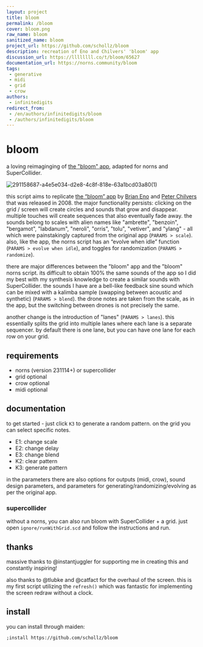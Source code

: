 ```yaml
---
layout: project
title: bloom
permalink: /bloom
cover: bloom.png
raw_name: bloom
sanitized_name: bloom
project_url: https://github.com/schollz/bloom
description: recreation of Eno and Chilvers' 'bloom' app
discussion_url: https://llllllll.co/t/bloom/65627
documentation_url: https://norns.community/bloom
tags:
 - generative
 - midi
 - grid
 - crow
authors:
 - infinitedigits
redirect_from:
 - /en/authors/infinitedigits/bloom
 - /authors/infinitedigits/bloom
---
```

# bloom

a loving reimaginging of [the "bloom" app](https://generativemusic.com/bloom.html), adapted for norns and SuperCollider.

![291158687-a4e5e034-d2e8-4c8f-818e-63a1bcd03a80(1)](https://raw.githubusercontent.com/schollz/bloom/assets/6550035/80491d3f-ab93-4419-8cb1-708088e3d5d5)


this script aims to replicate [the “bloom” app](https://generativemusic.com/bloom.html) by [Brian Eno](https://www.brian-eno.net/) and [Peter Chilvers](http://www.peterchilvers.com/) that was released in 2008. the major functionality persists: clicking on the grid / screen will create circles and sounds that grow and disappear. multiple touches will create sequences that also eventually fade away. the sounds belong to scales with alien names like "ambrette", "benzoin", "bergamot", "labdanum", "neroli", "orris", "tolu", "vetiver", and "ylang" - all which were painstakingly captured from the original app (`PARAMS > scale`). also, like the app, the norns script has an “evolve when idle” function (`PARAMS > evolve when idle`), and toggles for randomization (`PARAMS > randomize`). 

there are major differences between the "bloom" app and the "bloom" norns script. its difficult to obtain 100% the same sounds of the app so I did my best with my synthesis knowledge to create a similar sounds with SuperCollider. the sounds I have are a bell-like feedback sine sound which can be mixed with a kalimba sample (swapping between acoustic and synthetic) (`PARAMS > blend`). the drone notes are taken from the scale, as in the app, but the switching between drones is not precisely the same.

another change is the introduction of "lanes" (`PARAMS > lanes`). this essentially splits the grid into multiple lanes where each lane is a separate sequencer. by default there is one lane, but you can have one lane for each row on your grid.

## requirements

- norns (version 231114+) or supercollider
- grid optional
- crow optional
- midi optional

## documentation

to get started - just click `K3` to generate a random pattern. on the grid you can select specific notes.

- E1: change scale
- E2: change delay
- E3: change blend
- K2: clear pattern
- K3: generate pattern 

in the parameters there are also options for outputs (midi, crow), sound design parameters, and parameters for generating/randomizing/evolving as per the original app.

### supercollider

without a norns, you can also run bloom with SuperCollider + a grid. just open `ignore/runWithGrid.scd` and follow the instructions and run.


## thanks

massive thanks to @instantjuggler for supporting me in creating this and constantly inspiring!

also thanks to @tlubke and @catfact for the overhaul of the screen. this is my first script utilizing the `refresh()` which was fantastic for implementing the screen redraw without a clock.


## install

you can install through maiden:

```
;install https://github.com/schollz/bloom
```
